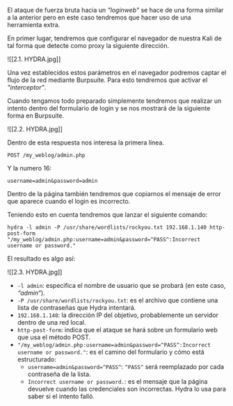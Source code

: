 El ataque de fuerza bruta hacia un *"loginweb"* se hace de una forma similar a la anterior pero en este caso tendremos que hacer uso de una herramienta extra. 

En primer lugar, tendremos que configurar el navegador de nuestra Kali de tal forma que detecte como proxy la siguiente dirección.

![[2.1. HYDRA.jpg]]

Una vez establecidos estos parámetros en el navegador podremos captar el flujo de la red mediante Burpsuite. Para esto tendremos que activar el *"interceptor"*.

Cuando tengamos todo preparado simplemente tendremos que realizar un intento dentro del formulario de login y se nos mostrará de la siguiente forma en Burpsuite.

![[2.2. HYDRA.jpg]]

Dentro de esta respuesta nos interesa la primera línea.

``POST /my_weblog/admin.php``

Y la numero 16:

``username=admin&password=admin``

Dentro de la página también tendremos que copiarnos el mensaje de error que aparece cuando el login es incorrecto.

Teniendo esto en cuenta tendremos que lanzar el siguiente comando:

````
hydra -l admin -P /usr/share/wordlists/rockyou.txt 192.168.1.140 http-post-form "/my_weblog/admin.php:username=admin&password=^PASS^:Incorrect username or password."
````

El resultado es algo así:

![[2.3. HYDRA.jpg]]

- `-l admin`: especifica el nombre de usuario que se probará (en este caso, *“admin”*).
- `-P /usr/share/wordlists/rockyou.txt`: es el archivo que contiene una lista de contraseñas que Hydra intentará.
- `192.168.1.140`: la dirección IP del objetivo, probablemente un servidor dentro de una red local.
- `http-post-form`: indica que el ataque se hará sobre un formulario web que usa el método POST.
- `"/my_weblog/admin.php:username=admin&password=^PASS^:Incorrect username or password."`: es el camino del formulario y cómo está estructurado:
	- `username=admin&password=^PASS^`: `^PASS^` será reemplazado por cada contraseña de la lista.
	- `Incorrect username or password.`: es el mensaje que la página devuelve cuando las credenciales son incorrectas. Hydra lo usa para saber si el intento falló.


